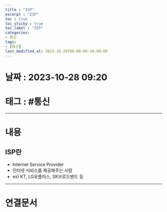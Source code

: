 ```yaml
---
title : "ISP"
excerpt : "ISP"
toc : true
toc_sticky : true
toc_label : "ISP"
categories:
- 통신
tags:
- [통신]
last_modified_at: 2023-10-28T08:00:00-10:00:00
---
```


# 날짜 : 2023-10-28 09:20

# 태그 : #통신
---

# 내용

## ISP란
- Internet Service Provider
- 인터넷 서비스를 제공해주는 사람
- ex) KT, LG유플러스, SK브로드밴드 등

---

# 연결문서
